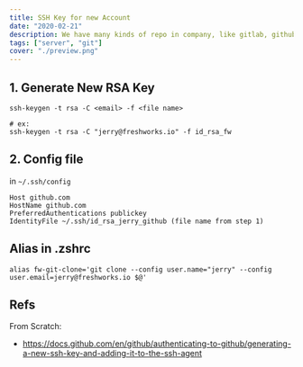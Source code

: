 ```yaml
---
title: SSH Key for new Account
date: "2020-02-21"
description: We have many kinds of repo in company, like gitlab, github and bitbucket.
tags: ["server", "git"]
cover: "./preview.png"
---
```


## 1. Generate New RSA Key

```
ssh-keygen -t rsa -C <email> -f <file name>

# ex:
ssh-keygen -t rsa -C "jerry@freshworks.io" -f id_rsa_fw
```

## 2. Config file

in `~/.ssh/config`

```
Host github.com
HostName github.com
PreferredAuthentications publickey
IdentityFile ~/.ssh/id_rsa_jerry_github (file name from step 1)
```

## Alias in .zshrc

```
alias fw-git-clone='git clone --config user.name="jerry" --config user.email=jerry@freshworks.io $@'
```

## Refs

From Scratch:

- https://docs.github.com/en/github/authenticating-to-github/generating-a-new-ssh-key-and-adding-it-to-the-ssh-agent
